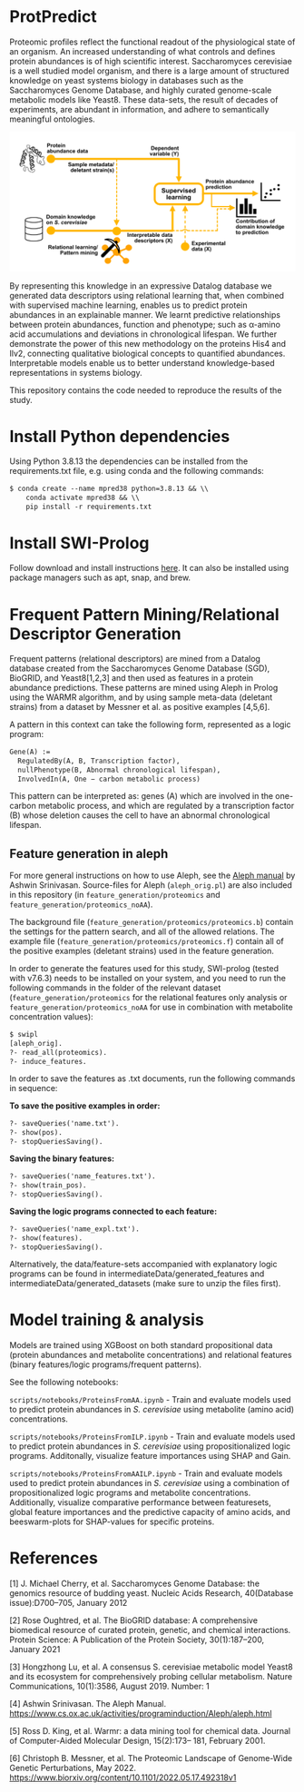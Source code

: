 # ProtPredict

Proteomic profiles reflect the functional readout of the physiological state of an organism.
An increased understanding of what controls and defines protein abundances is of high scientific interest.
Saccharomyces cerevisiae is a well studied model organism, and there is a large amount of structured
knowledge on yeast systems biology in databases such as the Saccharomyces Genome Database, and highly
curated genome-scale metabolic models like Yeast8. These data-sets, the result of decades of experiments,
are abundant in information, and adhere to semantically meaningful ontologies.

![alt text](https://github.com/DanielBrunnsaker/ProtPredict/blob/main/graphical_abstract.png?raw=true)

By representing this knowledge in an expressive Datalog database we generated data descriptors
using relational learning that, when combined with supervised machine learning, enables us to predict protein
abundances in an explainable manner. We learnt predictive relationships between protein abundances,
function and phenotype; such as α-amino acid accumulations and deviations in chronological lifespan.
We further demonstrate the power of this new methodology on the proteins His4 and Ilv2, connecting
qualitative biological concepts to quantified abundances. Interpretable models enable us to better understand
knowledge-based representations in systems biology.

This repository contains the code needed to reproduce the results of the study.

# Install Python dependencies

Using Python 3.8.13 the dependencies can be installed from the requirements.txt file, e.g. using conda and the following commands:
```
$ conda create --name mpred38 python=3.8.13 && \\
    conda activate mpred38 && \\
    pip install -r requirements.txt
```
# Install SWI-Prolog

Follow download and install instructions [here](https://www.swi-prolog.org/download/stable). It can also be installed using package managers such as apt, snap, and brew.

# Frequent Pattern Mining/Relational Descriptor Generation

Frequent patterns (relational descriptors) are mined from a Datalog database created from the Saccharomyces Genome Database (SGD), BioGRID, 
and Yeast8[1,2,3] and then used as features in a protein abundance predictions.  These patterns are mined using Aleph in Prolog using the WARMR algorithm, and by using sample meta-data (deletant strains) from a dataset by Messner et al. as positive examples [4,5,6].

A pattern in this context can take the following form, represented as a logic program:

```
Gene(A) :=
  RegulatedBy(A, B, Transcription factor),
  nullPhenotype(B, Abnormal chronological lifespan),
  InvolvedIn(A, One − carbon metabolic process)
```

This pattern can be interpreted as: genes (A) which are involved
in the one-carbon metabolic process, and which are regulated by
a transcription factor (B) whose deletion causes the cell to have
an abnormal chronological lifespan.

## Feature generation in aleph

For more general instructions on how to use Aleph, see the [Aleph manual](https://www.cs.ox.ac.uk/activities/programinduction/Aleph/aleph.html) by Ashwin Srinivasan. Source-files for Aleph (`aleph_orig.pl`) are also included in this repository (in `feature_generation/proteomics` and `feature_generation/proteomics_noAA`). 

The background file (`feature_generation/proteomics/proteomics.b`) contain the settings for the pattern search, and all of the allowed relations. The example file (`feature_generation/proteomics/proteomics.f`) contain all of the positive examples (deletant strains) used in the feature generation.

In order to generate the features used for this study, SWI-prolog (tested with v7.6.3) needs to be installed on your system, and you need to run the following commands in the folder of the relevant dataset (`feature_generation/proteomics` for the relational features only analysis or `feature_generation/proteomics_noAA` for use in combination with metabolite concentration values):

```
$ swipl
[aleph_orig].
?- read_all(proteomics).
?- induce_features.
```

In order to save the features as .txt documents, run the following commands in sequence:

**To save the positive examples in order:**
```
?- saveQueries('name.txt'). 
?- show(pos).
?- stopQueriesSaving().
```

**Saving the binary features:**
```
?- saveQueries('name_features.txt'). 
?- show(train_pos).
?- stopQueriesSaving().
```

**Saving the logic programs connected to each feature:**
```
?- saveQueries('name_expl.txt'). 
?- show(features).
?- stopQueriesSaving().
```

<Write the shell command as well>

Alternatively, the data/feature-sets accompanied with explanatory logic programs can be found in intermediateData/generated_features and intermediateData/generated_datasets (make sure to unzip the files first).

# Model training & analysis

Models are trained using XGBoost on both standard propositional data (protein abundances and metabolite concentrations) and relational features (binary features/logic programs/frequent patterns).

See the following notebooks:

`scripts/notebooks/ProteinsFromAA.ipynb` - Train and evaluate models used to predict protein abundances in *S. cerevisiae* using metabolite (amino acid) concentrations.

`scripts/notebooks/ProteinsFromILP.ipynb` - Train and evaluate models used to predict protein abundances in *S. cerevisiae* using propositionalized logic programs. Additonally, visualize feature importances using SHAP and Gain.

`scripts/notebooks/ProteinsFromAAILP.ipynb` - Train and evaluate models used to predict protein abundances in *S. cerevisiae* using a combination of propositionalized logic programs and metabolite concentrations. Additionally, visualize comparative performance between featuresets, global feature importances and the predictive capacity of amino acids, and beeswarm-plots for SHAP-values for specific proteins.

# References

[1] J. Michael Cherry, et al. Saccharomyces Genome Database: the genomics resource of budding yeast. Nucleic Acids Research, 40(Database issue):D700–705, January 2012

[2] Rose Oughtred, et al. The BioGRID database: A comprehensive biomedical resource of curated protein, genetic, and chemical interactions. 
Protein Science: A Publication of the Protein Society, 30(1):187–200, January 2021

[3] Hongzhong Lu, et al. A consensus S. cerevisiae metabolic model Yeast8 and its ecosystem for comprehensively probing cellular metabolism. Nature Communications, 10(1):3586, August 2019. Number: 1

[4] Ashwin Srinivasan. The Aleph Manual. https://www.cs.ox.ac.uk/activities/programinduction/Aleph/aleph.html

[5] Ross D. King, et al. Warmr: a data mining tool for chemical data. Journal of Computer-Aided Molecular Design, 15(2):173– 181, February 2001.

[6] Christoph B. Messner, et al. The Proteomic Landscape of Genome-Wide Genetic Perturbations, May 2022. https://www.biorxiv.org/content/10.1101/2022.05.17.492318v1
